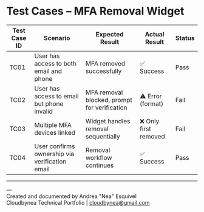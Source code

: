 # Test Cases – MFA Removal Widget

| Test Case ID | Scenario | Expected Result | Actual Result | Status |
|---------------|-----------|----------------|----------------|--------|
| TC01 | User has access to both email and phone | MFA removed successfully | ✅ Success | Pass |
| TC02 | User has access to email but phone invalid | MFA removal blocked, prompt for verification | ⚠️ Error (format) | Fail |
| TC03 | Multiple MFA devices linked | Widget handles removal sequentially | ❌ Only first removed | Fail |
| TC04 | User confirms ownership via verification email | Removal workflow continues | ✅ Success | Pass |

---

—  
Created and documented by Andrea "Nea" Esquivel  
Cloudbynea Technical Portfolio | cloudbynea@gmail.com